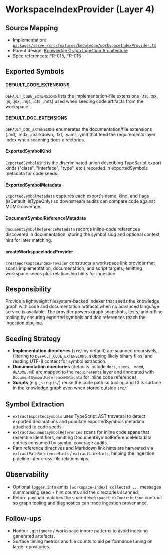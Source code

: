 # WorkspaceIndexProvider (Layer 4)

## Source Mapping
- Implementation: [`packages/server/src/features/knowledge/workspaceIndexProvider.ts`](../../../packages/server/src/features/knowledge/workspaceIndexProvider.ts)
- Parent design: [Knowledge Graph Ingestion Architecture](../../layer-3/knowledge-graph-ingestion.mdmd.md)
- Spec references: [FR-015](../../../specs/001-link-aware-diagnostics/spec.md#functional-requirements), [FR-016](../../../specs/001-link-aware-diagnostics/spec.md#functional-requirements)

## Exported Symbols

#### DEFAULT_CODE_EXTENSIONS
`DEFAULT_CODE_EXTENSIONS` lists the implementation-file extensions (.ts, .tsx, .js, .jsx, .mjs, .cts, .mts) used when seeding code artifacts from the workspace.

#### DEFAULT_DOC_EXTENSIONS
`DEFAULT_DOC_EXTENSIONS` enumerates the documentation/file extensions (.md, .mdx, .markdown, .txt, .yaml, .yml) that feed the requirements layer index when scanning docs directories.

#### ExportedSymbolKind
`ExportedSymbolKind` is the discriminated union describing TypeScript export kinds ("class", "interface", "type", etc.) recorded in exportedSymbols metadata for code seeds.

#### ExportedSymbolMetadata
`ExportedSymbolMetadata` captures each export's name, kind, and flags (isDefault, isTypeOnly) so downstream audits can compare code against MDMD coverage.

#### DocumentSymbolReferenceMetadata
`DocumentSymbolReferenceMetadata` records inline-code references discovered in documentation, storing the symbol slug and optional context hint for later matching.

#### createWorkspaceIndexProvider
`createWorkspaceIndexProvider` constructs a workspace link provider that scans implementation, documentation, and script targets, emitting workspace seeds plus relationship hints for ingestion.

## Responsibility
Provide a lightweight filesystem-backed indexer that seeds the knowledge graph with code and documentation artifacts when no advanced language service is available. The provider powers graph snapshots, tests, and offline tooling by ensuring exported symbols and doc references reach the ingestion pipeline.

## Seeding Strategy
- **Implementation directories** (`src/` by default) are scanned recursively, filtering to `DEFAULT_CODE_EXTENSIONS`, skipping likely binary files, and reading UTF-8 content for symbol extraction.
- **Documentation directories** (defaults include `docs`, `specs`, `.mdmd`, `README.md`) are mapped to the `requirements` layer and annotated with `DocumentSymbolReferenceMetadata` for inline code references.
- **Scripts** (e.g., `scripts/`) reuse the code path so tooling and CLIs surface in the knowledge graph even when stored outside `src/`.

## Symbol Extraction
- `extractExportedSymbols` uses TypeScript AST traversal to detect exported declarations and populate exportedSymbols metadata attached to code seeds.
- `extractDocumentSymbolReferences` scans for inline code spans that resemble identifiers, emitting DocumentSymbolReferenceMetadata entries consumed by symbol coverage audits.
- Path reference directives and Markdown link hints are harvested via `extractPathReferenceHints` / `extractLinkHints`, helping the ingestion pipeline infer cross-file relationships.

## Observability
- Optional `logger.info` emits `[workspace-index] collected ...` messages summarising seed + hint counts and the directories scanned.
- Return payload matches the shared `WorkspaceLinkContribution` contract so graph tooling and diagnostics can trace ingestion provenance.

## Follow-ups
- Honour `.gitignore` / workspace ignore patterns to avoid indexing generated artefacts.
- Surface timing metrics and file counts to aid performance tuning on large repositories.
